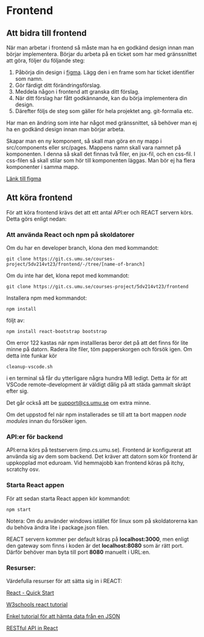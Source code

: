 # Frontend

## Att bidra till frontend

När man arbetar i frontend så måste man ha en godkänd design innan man börjar implementera. Börjar du arbeta på en ticket som har med gränssnittet att göra, följer du följande steg:

1. Påbörja din design i [figma](https://www.figma.com/file/64zymyGJSp7BuQthnOhvMt/PVT?node-id=1%3A68&t=WL4siHHSRFAsrkq5-1). Lägg den i en frame som har ticket identifier som namn.
2. Gör färdigt ditt förändringsförslag.
3. Meddela någon i frontend att granska ditt förslag.
4. När ditt förslag har fått godkännande, kan du börja implementera din design.
5. Därefter följs de steg som gäller för hela projektet ang. git-formalia etc.

Har man en ändring som inte har något med gränssnittet, så behöver man ej ha en godkänd design innan man börjar arbeta.

Skapar man en ny komponent, så skall man göra en ny mapp i src/components eller src/pages. Mappens namn skall vara namnet på komponenten. I denna så skall det finnas två filer, en jsx-fil, och en css-fil. I css-filen så skall stilar som hör till komponenten läggas. Man bör ej ha flera komponenter i samma mapp.

[Länk till figma](https://www.figma.com/file/64zymyGJSp7BuQthnOhvMt/PVT?node-id=1%3A68&t=WL4siHHSRFAsrkq5-1)

## Att köra frontend
För att köra frontend krävs det att ett antal API:er och REACT servern körs. Detta görs enligt nedan:

### Att använda React och npm på skoldatorer

Om du har en developer branch, klona den med kommandot:

```
git clone https://git.cs.umu.se/courses-project/5dv214vt23/frontend/-/tree/[name-of-branch]
```

Om du inte har det, klona repot med kommandot:

```
git clone https://git.cs.umu.se/courses-project/5dv214vt23/frontend
```

Installera npm med kommandot: <br>
```
npm install 
```
följt av: <br>
```
npm install react-bootstrap bootstrap
```
Om error 122 kastas när npm installleras beror det på att det finns för lite minne på datorn. Radera lite filer, töm papperskorgen och försök igen. Om detta inte funkar kör <br>
```
cleanup-vscode.sh
```
i en terminal så får du ytterligare några hundra MB ledigt. Detta är för att VSCode remote-development är väldigt dålig på att städa gammalt skräpt efter sig.

Det går också att be support@cs.umu.se om extra minne. <br>

Om det uppstod fel när npm installerades se till att ta bort mappen <em>node modules</em> innan du försöker igen. <br>

### API:er för backend

API:erna körs på testservern (imp.cs.umu.se). Frontend är konfigurerat att använda sig av dem som backend. Det kräver att datorn som kör frontend är uppkopplad mot eduroam. Vid hemmajobb kan frontend köras på itchy, scratchy osv.

### Starta React appen

För att sedan starta React appen kör kommandot: <br>
```
npm start
```
Notera: Om du använder windows istället för linux som på skoldatorerna kan du behöva ändra lite i package.json filen.

REACT servern kommer per default köras på **localhost:3000**, men enligt den gateway som finns i koden är det **localhost:8080** som är rätt port. Därför behöver man byta till port **8080** manuellt i URL:en.

### Resurser:

Värdefulla resurser för att sätta sig in i REACT:

[React - Quick Start](https://react.dev/learn)

[W3schools react tutorial](https://www.w3schools.com/REACT/DEFAULT.ASP)

[Enkel tutorial för att hämta data från en JSON](https://pusher.com/tutorials/consume-restful-api-react/#prerequisites)

[RESTful API in React](https://rapidapi.com/blog/how-to-use-an-api-with-react/)
